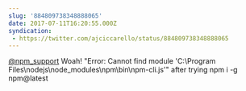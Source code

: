 ```yaml
---
slug: '884809738348888065'
date: 2017-07-11T16:20:55.000Z
syndication:
 - https://twitter.com/ajciccarello/status/884809738348888065
---
```


[@npm_support](https://twitter.com/npm_support) Woah! "Error: Cannot find module 'C:\Program Files\nodejs\node_modules\npm\bin\npm-cli.js'" after trying npm i -g npm@latest

